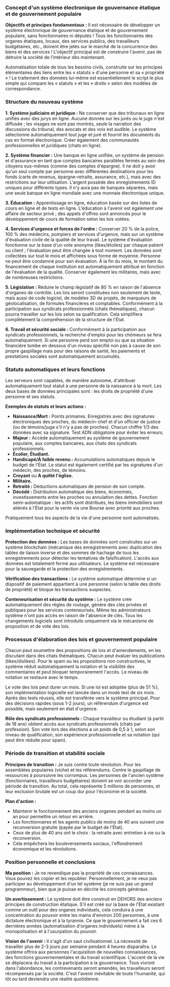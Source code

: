 ### **Concept d'un système électronique de gouvernance étatique et de gouvernement populaire**

**Objectifs et principes fondamentaux :**
Il est nécessaire de développer un système électronique de gouvernance étatique et de gouvernement populaire, sans fonctionnaires ni députés ! Tous les fonctionnaires des organes étatiques, locaux, des services publics, des travailleurs budgétaires, etc., doivent être jetés sur le marché de la concurrence des biens et des services ! L'objectif principal est de construire l'avenir, pas de détruire la société de l'intérieur dès maintenant.

Automatisation totale de tous les besoins civils, construite sur les principes élémentaires des liens entre les « statuts » d'une personne et sa « propriété » ! Le traitement des données lui-même est essentiellement le script le plus simple qui compare les « statuts » et les « droits » selon des modèles de correspondance.

### **Structure du nouveau système**

**1. Système judiciaire et juridique :**
Ne conserver que des tribunaux en ligne unifiés avec des jurys en ligne. Aucune donnée sur les jurés ou le juge n'est diffusée ; les visages ne sont pas montrés, seule la narration des discussions du tribunal, des avocats et des voix est audible. Le système sélectionne automatiquement tout juge et juré et fournit les documents du cas en format électronique. Créer également des communautés professionnelles et juridiques (chats en ligne).

**2. Système financier :**
Une banque en ligne unifiée, un système de pension et d'assurance en tant que comptes bancaires parallèles fermés au sein des citoyens eux-mêmes (comme des comptes d'épargne). Il ne doit y avoir qu'un seul compte par personne avec différentes destinations pour les fonds (carte de revenus, épargne-retraite, assurance, etc.), mais avec des restrictions sur leur utilisation. L'argent possède des enregistrements ID uniques pour différents types. Il n'y aura pas de banques séparées, mais une seule banque en ligne mondiale avec une monnaie électronique unique.

**3. Éducation :**
Apprentissage en ligne, éducation basée sur des listes de cours en ligne et de tests en ligne. L'éducation à l'avenir est également une affaire de secteur privé ; des appels d'offres sont annoncés pour le développement de cours de formation selon les lois votées.

**4. Services d'urgence et forces de l'ordre :**
Conserver 20 % de la police, 100 % des médecins, pompiers et services d'urgence, mais sur un système d'évaluation civile de la qualité de leur travail. Le système d'évaluation fonctionne sur la base d'un vote anonyme (likes/étoiles) par chaque patient ou client ; l'évaluation peut être changée à tout moment. Les données sont collectées sur tout le mois et affichées sous forme de moyenne. Personne ne peut être condamné pour son évaluation. À la fin du mois, le montant du financement de chaque institution est automatiquement attribué en fonction de l'évaluation de la qualité. Conserver également les militaires, mais avec de nombreuses restrictions.

**5. Législation :**
Réduire le champ législatif de 80 % en raison de l'absence d'organes de contrôle. Les lois seront constituées non seulement de texte, mais aussi de code logiciel, de modèles 3D de projets, de marqueurs de géolocalisation, de formules financières et comptables. Conformément à la participation aux syndicats professionnels (chats thématiques), chacun pourra travailler sur les lois selon sa qualification. Cela simplifiera complètement la compréhension de la structure de l'État.

**6. Travail et sécurité sociale :**
Conformément à la participation aux syndicats professionnels, la recherche d'emploi pour les chômeurs se fera automatiquement. Si une personne perd son emploi ou que sa situation financière tombe en dessous d'un niveau spécifié non pas à cause de son propre gaspillage mais pour des raisons de santé, les paiements et prestations sociales sont automatiquement accumulés.

### **Statuts automatiques et leurs fonctions**

Les serveurs sont capables, de manière autonome, d'attribuer automatiquement tout statut à une personne de la naissance à la mort. Les deux bases de données principales sont : les droits de propriété d'une personne et ses statuts.

**Exemples de statuts et leurs actions :**
*   **Naissance/Mort :** Points primaires. Enregistrés avec des signatures électroniques des proches, du médecin-chef et d'un officier de justice (ou de témoins/juge s'il n'y a pas de proches). Chacun chiffre 1/3 des données avec sa signature. Test ADN obligatoire pour éviter les erreurs.
*   **Majeur :** Accède automatiquement au système de gouvernement populaire, aux comptes bancaires, aux chats des syndicats professionnels.
*   **Écolier, Étudiant.**
*   **Handicapé/À faible revenu :** Accumulations automatiques depuis le budget de l'État. Le statut est également certifié par les signatures d'un médecin, des proches, de témoins.
*   **Croyant** ou **A quitté l'église.**
*   **Militaire.**
*   **Retraité :** Déductions automatiques de pension de son compte.
*   **Décédé :** Distribution automatique des biens, économies, investissements entre les proches ou annulation des dettes. Fonction semi-automatique : les actifs sont distribués, les biens immobiliers sont aliénés à l'État pour la vente via une Bourse avec priorité aux proches.

Pratiquement tous les aspects de la vie d'une personne sont automatisés.

### **Implémentation technique et sécurité**

**Protection des données :**
Les bases de données sont construites sur un système blockchain (mécanique des enregistrements avec duplication des tables de liaison inverse et des sommes de hachage de tous les enregistrements pour détecter les tentatives de falsification). L'accès aux données est totalement fermé aux utilisateurs. Le système est nécessaire pour la sauvegarde et la protection des enregistrements.

**Vérification des transactions :**
Le système automatique détermine si un dispositif de paiement appartient à une personne (selon la table des droits de propriété) et bloque les transactions suspectes.

**Conteneurisation et sécurité du système :**
Le système crée automatiquement des règles de routage, génère des clés privées et publiques pour les services conteneurisés. Même les administrateurs système n'ont pas accès en raison de l'absence de clés. Tous les changements logiciels sont introduits uniquement via le mécanisme de proposition et de vote des lois.

### **Processus d'élaboration des lois et gouvernement populaire**

Chacun peut soumettre des propositions de lois et d'amendements, en les discutant dans des chats thématiques. Chacun peut évaluer les publications (likes/dislikes). Pour le spam ou les propositions non constructives, le système réduit automatiquement la notation et la visibilité des commentaires et peut bloquer temporairement l'accès. Le niveau de notation se restaure avec le temps.

Le vote des lois peut durer un mois. Si une loi est adoptée (plus de 51 %), son implémentation logicielle est lancée dans un mode test de six mois. Après des tests réussis, elle est transférée vers le système principal. Pour des décisions rapides (sous 1-2 jours), un référendum d'urgence est possible, mais seulement en état d'urgence.

**Rôle des syndicats professionnels :**
Chaque travailleur ou étudiant (à partir de 18 ans) obtient accès aux syndicats professionnels (chats par profession). Son vote lors des élections a un poids de 0,5 à 1, selon son niveau de qualification, son expérience professionnelle et sa notation (qui peut être réduite pour spam).

### **Période de transition et stabilité sociale**

**Principes de transition :**
Je suis contre toute révolution. Pour les assemblées populaires (víche) et les référendums. Contre le gaspillage de ressources à poursuivre les corrompus. Les personnes de l'ancien système (fonctionnaires, travailleurs budgétaires) doivent se voir accorder une période de transition. Au total, cela représente 5 millions de personnes, et leur exclusion brutale est un coup dur pour l'économie et la société.

**Plan d'action :**
*   Maintenir le fonctionnement des anciens organes pendant au moins un an pour permettre un retour en arrière.
*   Les fonctionnaires et les agents publics de moins de 40 ans suivent une reconversion gratuite (payée par le budget de l'État).
*   Ceux de plus de 40 ans ont le choix : la retraite avec entretien à vie ou la reconversion.
*   Cela empêchera les bouleversements sociaux, l'effondrement économique et les révolutions.

### **Position personnelle et conclusions**

**Ma position :**
Je ne revendique pas la propriété de ces connaissances. Vous pouvez les copier et les republier. Personnellement, je ne veux pas participer au développement d'un tel système (je ne suis pas un grand programmeur), bien que je puisse en décrire les concepts généraux.

**Un avertissement :**
Le système doit être construit en DEHORS des anciens principes de construction étatique. S'il est créé sur la base de l'État existant comme un outil pour des organes individuels, cela conduira à une concentration du pouvoir entre les mains d'environ 200 personnes, à une dictature électronique et à la tyrannie. Ce que le gouvernement a fait ces 6 dernières années (automatisation d'organes individuels) mène à la monopolisation et à l'usurpation du pouvoir.

**Vision de l'avenir :**
Il s'agit d'un saut civilisationnel. La nécessité de travailler plus de 2-3 jours par semaine pendant 4 heures disparaîtra. Le système offrira aux personnes l'acquisition de nouvelles connaissances, des fonctions gouvernementales et du travail scientifique. L'accent de la vie se déplacera du travail à la participation à la gouvernance. Tous vivront dans l'abondance, les contrevenants seront amendés, les travailleurs seront récompensés par la société. C'est l'avenir inévitable de toute l'humanité, qui tôt ou tard deviendra une réalité quotidienne.
